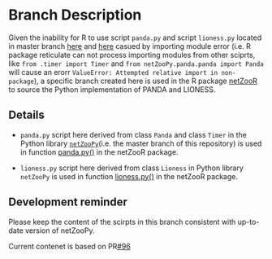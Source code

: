 # Branch Description

Given the inability for R to use script `panda.py` and script `lioness.py` located in master branch [here](https://github.com/netZoo/netZooPy/blob/master/netZooPy/panda/panda.py) and [here](https://github.com/netZoo/netZooPy/blob/master/netZooPy/lioness/lioness.py) casued by importing module error (i.e. R package reticulate can not process importing modules from other sciprts, like `from .timer import Timer` and `from netZooPy.panda.panda import Panda` will cause an erorr `ValueError: Attempted relative import in non-package`), a specific branch created here is used in the R package [netZooR](https://github.com/netZoo/netZooR) to source the Python implementation of PANDA and LIONESS.

## Details

- `panda.py` script here derived from class `Panda` and class `Timer` in the Python library [`netZooPy`](https://github.com/netZoo/netZooPy)(i.e. the master branch of this repository) is used in function [panda.py()](https://github.com/netZoo/netZooR/blob/master/R/PANDA.R) in the netZooR package.

- `lioness.py` script here derived from class `Lioness` in Python library `netZooPy` is used in function [lioness.py()](https://github.com/netZoo/netZooR/blob/master/R/LIONESS.R) in the netZooR package.




## Development reminder

Please keep the content of the scirpts in this branch consistent with up-to-date version of netZooPy. 

Current contenet is based on PR[#96](https://github.com/netZoo/netZooPy/pull/96)
